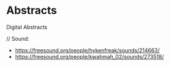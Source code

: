 # Abstracts
Digital Abstracts

// Sound: 
- https://freesound.org/people/hykenfreak/sounds/214663/ 
- https://freesound.org/people/kwahmah_02/sounds/273518/
